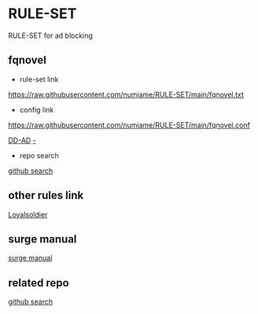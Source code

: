 # RULE-SET
RULE-SET for ad blocking

## fqnovel


- rule-set link

https://raw.githubusercontent.com/numiame/RULE-SET/main/fqnovel.txt

- config link

https://raw.githubusercontent.com/numiame/RULE-SET/main/fqnovel.conf

[DD-AD](https://github.com/afwfv/DD-AD)
[-](https://github.com/fengmingjuesha/-)

- repo search

[github search](https://github.com/search?q=%E7%95%AA%E8%8C%84%E5%B0%8F%E8%AF%B4&type=repositories)

## other rules link

[Loyalsoldier](https://github.com/Loyalsoldier/surge-rules)


## surge manual

[surge manual](https://manual.nssurge.com/rule/http.html)

## related repo

[github search](https://github.com/search?q=surge+rules&type=repositories)